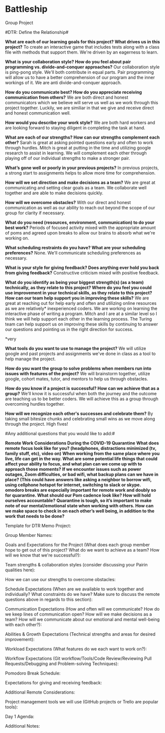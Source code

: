 # Battleship
Group Project

#DTR: Define the Relationship#

**What are each of our learning goals for this project? What drives us in this project?**
To create an interactive game that includes tests along with a class file with methods that support them. We're driven by an eagerness to learn.

**What is your collaboration style? How do you feel about pair programming vs. divide-and-conquer approaches?** 
Our collaboration style is ping-pong style. We'll both contribute in equal parts. Pair programming will allow us to have a better comprehension of our program and the inner workings of it. We are anti divide-and-conquer approach.

**How do you communicate best? How do you appreciate receiving communication from others?**
We are both direct and honest communicators which we believe will serve us well as we work through this project together. Luckily, we are similiar in that we give and receive direct and honest communication well. 

**How would you describe your work style?**
We are both hard workers and are looking forward to staying diligent in completing the task at hand. 

**What are each of our strengths? How can our strengths complement each other?**
Sarah is great at asking pointed questions early and often to work through hurdles. Mitch is great at putting in the time and utilizing google research to assist in learning. We will complement each other through playing off of our individual strengths to make a stronger pair.

**What’s gone well or poorly in your previous projects?**
In previous projects, a strong start to assignments helps to allow more time for comprehension. 

**How will we set direction and make decisions as a team?**
We are great at communicating and setting clear goals as a team. We collaborate well together and are able to make decisions quickly.

**How will we overcome obstacles?**
With our direct and honest communication as well as our ability to reach out beyond the scope of our group for clarity if necessary. 

**What do you need (resources, environment, communication) to do your best work?**
Periods of focused activity mixed with the appropriate amount of poms and agreed upon breaks to allow our brains to absorb what we're working on. 

**What scheduling restraints do you have? What are your scheduling preferences?**
None. We'll communicate scheduling preferences as necessary.

**What is your style for giving feedback? Does anything ever hold you back from giving feedback?**
Constructive criticism mixed with positive feedback. 

**What do you identify as being your biggest strength(s) (as a team) technically, as they relate to this project? Where do you feel you could use improvement in your technical skills, as they relate to this project? How can our team help support you in improving these skills?**
We are great at reaching out for help early and often and utilizing online resources as we are relatively* inexperienced coders. We are working on learning the interactive phase of writing a program. Mitch and I are at a similar level so I think we will help support each other in the learning process. The Turing team can help support us on improving these skills by continuing to answer our questions and pointing us in the right direction for success. 

*very

**What tools do you want to use to manage the project?**
We will utilize google and past projects and assignments we've done in class as a tool to help manage the project.

**How do you want the group to solve problems when members run into issues with features of the project?**
We will brainstorm together, utilize google, cohort mates, tutor, and mentors to help us through obstacles.

**How do you know if a project is successful? How can we achieve that as a group?**
We'll know it is successful when both the journey and the outcome are teaching us to be better coders. We will achieve this as a group through overcoming hurdles together. 

**How will we recognize each other's successes and celebrate them?**
By taking small bitesize chunks and celebrating small wins as we move along through the project. High fives!

#Any additional questions that you would like to add:#

**Remote Work Considerations During the COVID-19 Quarantine**
**What does remote focus look like for you? (headphones, distractions minimized (tv, family stuff, etc), video on)**
**When working from the same place where you live, life can get in the way. What are some potential life things that could affect your ability to focus, and what plan can we come up with to approach those moments?**
**If we encounter issues such as power outages, Zoom difficulties, or bad wifi, what backup plans can we have in place? (This could have answers like asking a neighbor to borrow wifi, using cellphone hotspot for internet, switching to slack or skype.**
**omodoro breaks are especially important for remote work and doubly so for quarantine. What should our Pom cadence look like? How will hold ourselves accountable?**
**Quarantine is tough, so it’s important to make note of our mental/emotional state when working with others. How can we make space to check in on each other’s well being, in addition to the work that needs to be done?**

Template for DTR Memo
Project:

Group Member Names:

Goals and Expectations for the Project (What does each group member hope to get out of this project? What do we want to achieve as a team? How will we know that we're successful?):

Team strengths & collaboration styles (consider discussing your Pairin qualities here):

How we can use our strengths to overcome obstacles:

Schedule Expectations (When are we available to work together and individually? What constraints do we have? Make sure to discuss the remote questions above in regards to this section):

Communication Expectations (How and often will we communicate? How do we keep lines of communication open? How will we make decisions as a team? How will we communicate about our emotional and mental well-being with each other?):

Abilities & Growth Expectations (Technical strengths and areas for desired improvement):

Workload Expectations (What features do we each want to work on?):

Workflow Expectations (Git workflow/Tools/Code Review/Reviewing Pull Requests/Debugging and Problem-solving Techniques):

Pomodoro Break Schedule:

Expectations for giving and receiving feedback:

Additional Remote Considerations:

Project management tools we will use (GitHub projects or Trello are popular tools):

Day 1 Agenda:

Additional Notes:
